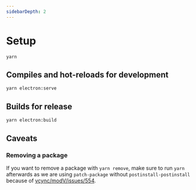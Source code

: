 ```yaml
---
sidebarDepth: 2
---
```



# Setup

```
yarn
```

## Compiles and hot-reloads for development

```
yarn electron:serve
```

## Builds for release

```
yarn electron:build
```

## Caveats

### Removing a package

If you want to remove a package with `yarn remove`, make sure to run `yarn` afterwards as we are using `patch-package` without `postinstall-postinstall` because of [vcync/modV/issues/554](https://github.com/vcync/modV/issues/554).
